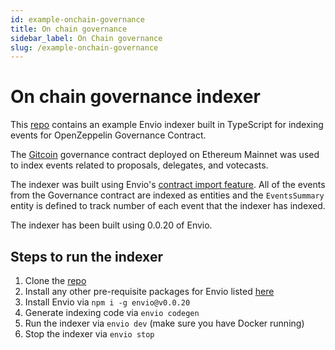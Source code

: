 ```yaml
---
id: example-onchain-governance
title: On chain governance
sidebar_label: On Chain governance
slug: /example-onchain-governance
---
```


# On chain governance indexer 

This [repo](https://github.com/enviodev/onchain-governance-indexer) contains an example Envio indexer built in TypeScript for indexing events for OpenZeppelin Governance Contract. 

The [Gitcoin](https://etherscan.io/address/0x9d4c63565d5618310271bf3f3c01b2954c1d1639) governance contract deployed on Ethereum Mainnet was used to index events related to proposals, delegates, and votecasts.  

The indexer was built using Envio's [contract import feature](https://docs.envio.dev/docs/contract-import). All of the events from the Governance contract are indexed as entities and the `EventsSummary` entity is defined to track number of each event that the indexer has indexed.

The indexer has been built using 0.0.20 of Envio.

## Steps to run the indexer

1. Clone the [repo](https://github.com/enviodev/onchain-governance-indexer)
1. Install any other pre-requisite packages for Envio listed [here](https://docs.envio.dev/docs/installation#prerequisites)
1. Install Envio via `npm i -g envio@v0.0.20`
1. Generate indexing code via `envio codegen`
1. Run the indexer via `envio dev` (make sure you have Docker running)
1. Stop the indexer via `envio stop`
